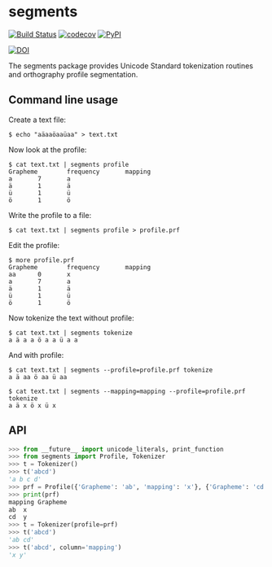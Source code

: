 segments
========

[![Build Status](https://travis-ci.org/cldf/segments.svg?branch=master)](https://travis-ci.org/cldf/segments)
[![codecov](https://codecov.io/gh/cldf/segments/branch/master/graph/badge.svg)](https://codecov.io/gh/cldf/segments)
[![PyPI](https://img.shields.io/pypi/v/segments.svg)](https://pypi.python.org/pypi/segments)


[![DOI](https://zenodo.org/badge/DOI/10.5281/zenodo.1051158.svg)](https://doi.org/10.5281/zenodo.1051158)

The segments package provides Unicode Standard tokenization routines and orthography profile segmentation.


Command line usage
------------------

Create a text file:
```
$ echo "aäaaöaaüaa" > text.txt
```

Now look at the profile:
```
$ cat text.txt | segments profile
Grapheme        frequency       mapping
a       7       a
ä       1       ä
ü       1       ü
ö       1       ö
```

Write the profile to a file:
```
$ cat text.txt | segments profile > profile.prf
```

Edit the profile:

```
$ more profile.prf
Grapheme        frequency       mapping
aa      0       x
a       7       a
ä       1       ä
ü       1       ü
ö       1       ö
```

Now tokenize the text without profile:
```
$ cat text.txt | segments tokenize
a ä a a ö a a ü a a
```

And with profile:
```
$ cat text.txt | segments --profile=profile.prf tokenize
a ä aa ö aa ü aa

$ cat text.txt | segments --mapping=mapping --profile=profile.prf tokenize
a ä x ö x ü x
```


API
---

```python
>>> from __future__ import unicode_literals, print_function
>>> from segments import Profile, Tokenizer
>>> t = Tokenizer()
>>> t('abcd')
'a b c d'
>>> prf = Profile({'Grapheme': 'ab', 'mapping': 'x'}, {'Grapheme': 'cd', 'mapping': 'y'})
>>> print(prf)
mapping	Grapheme
ab	x
cd	y
>>> t = Tokenizer(profile=prf)
>>> t('abcd')
'ab cd'
>>> t('abcd', column='mapping')
'x y'
```
